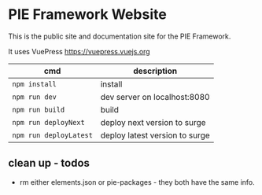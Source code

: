 # PIE Framework Website

This is the public site and documentation site for the PIE Framework.

It uses VuePress https://vuepress.vuejs.org

| cmd                    | description                    |
| ---------------------- | ------------------------------ |
| `npm install`          | install                        |
| `npm run dev`          | dev server on localhost:8080   |
| `npm run build`        | build                          |
| `npm run deployNext`   | deploy next version to surge   |
| `npm run deployLatest` | deploy latest version to surge |

## clean up - todos

- rm either elements.json or pie-packages - they both have the same info.
